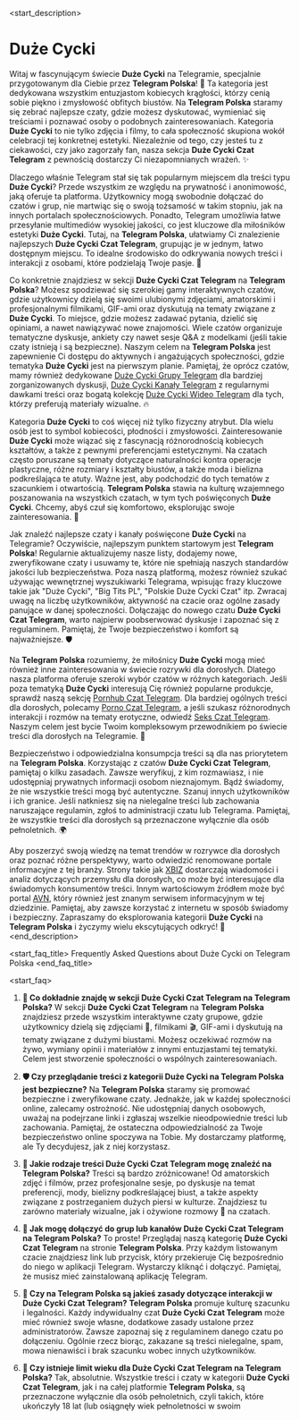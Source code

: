 <start_description>
# Duże Cycki

Witaj w fascynującym świecie **Duże Cycki** na Telegramie, specjalnie przygotowanym dla Ciebie przez **Telegram Polska**! 🍒 Ta kategoria jest dedykowana wszystkim entuzjastom kobiecych krągłości, którzy cenią sobie piękno i zmysłowość obfitych biustów. Na **Telegram Polska** staramy się zebrać najlepsze czaty, gdzie możesz dyskutować, wymieniać się treściami i poznawać osoby o podobnych zainteresowaniach. Kategoria **Duże Cycki** to nie tylko zdjęcia i filmy, to cała społeczność skupiona wokół celebracji tej konkretnej estetyki. Niezależnie od tego, czy jesteś tu z ciekawości, czy jako zagorzały fan, nasza sekcja **Duże Cycki Czat Telegram** z pewnością dostarczy Ci niezapomnianych wrażeń. ✨

Dlaczego właśnie Telegram stał się tak popularnym miejscem dla treści typu **Duże Cycki**? Przede wszystkim ze względu na prywatność i anonimowość, jaką oferuje ta platforma. Użytkownicy mogą swobodnie dołączać do czatów i grup, nie martwiąc się o swoją tożsamość w takim stopniu, jak na innych portalach społecznościowych. Ponadto, Telegram umożliwia łatwe przesyłanie multimediów wysokiej jakości, co jest kluczowe dla miłośników estetyki **Duże Cycki**. Tutaj, na **Telegram Polska**, ułatwiamy Ci znalezienie najlepszych **Duże Cycki Czat Telegram**, grupując je w jednym, łatwo dostępnym miejscu. To idealne środowisko do odkrywania nowych treści i interakcji z osobami, które podzielają Twoje pasje. 🚀

Co konkretnie znajdziesz w sekcji **Duże Cycki Czat Telegram** na **Telegram Polska**? Możesz spodziewać się szerokiej gamy interaktywnych czatów, gdzie użytkownicy dzielą się swoimi ulubionymi zdjęciami, amatorskimi i profesjonalnymi filmikami, GIF-ami oraz dyskutują na tematy związane z **Duże Cycki**. To miejsce, gdzie możesz zadawać pytania, dzielić się opiniami, a nawet nawiązywać nowe znajomości. Wiele czatów organizuje tematyczne dyskusje, ankiety czy nawet sesje Q&A z modelkami (jeśli takie czaty istnieją i są bezpieczne). Naszym celem na **Telegram Polska** jest zapewnienie Ci dostępu do aktywnych i angażujących społeczności, gdzie tematyka **Duże Cycki** jest na pierwszym planie. Pamiętaj, że oprócz czatów, mamy również dedykowane [Duże Cycki Grupy Telegram](../grupy/duze-cycki) dla bardziej zorganizowanych dyskusji, [Duże Cycki Kanały Telegram](../kanaly/duze-cycki) z regularnymi dawkami treści oraz bogatą kolekcję [Duże Cycki Wideo Telegram](../wideo/duze-cycki) dla tych, którzy preferują materiały wizualne. 🔥

Kategoria **Duże Cycki** to coś więcej niż tylko fizyczny atrybut. Dla wielu osób jest to symbol kobiecości, płodności i zmysłowości. Zainteresowanie **Duże Cycki** może wiązać się z fascynacją różnorodnością kobiecych kształtów, a także z pewnymi preferencjami estetycznymi. Na czatach często poruszane są tematy dotyczące naturalności kontra operacje plastyczne, różne rozmiary i kształty biustów, a także moda i bielizna podkreślająca te atuty. Ważne jest, aby podchodzić do tych tematów z szacunkiem i otwartością. **Telegram Polska** stawia na kulturę wzajemnego poszanowania na wszystkich czatach, w tym tych poświęconych **Duże Cycki**. Chcemy, abyś czuł się komfortowo, eksplorując swoje zainteresowania. 👀

Jak znaleźć najlepsze czaty i kanały poświęcone **Duże Cycki** na Telegramie? Oczywiście, najlepszym punktem startowym jest **Telegram Polska**! Regularnie aktualizujemy nasze listy, dodajemy nowe, zweryfikowane czaty i usuwamy te, które nie spełniają naszych standardów jakości lub bezpieczeństwa. Poza naszą platformą, możesz również szukać używając wewnętrznej wyszukiwarki Telegrama, wpisując frazy kluczowe takie jak "Duże Cycki", "Big Tits PL", "Polskie Duże Cycki Czat" itp. Zwracaj uwagę na liczbę użytkowników, aktywność na czacie oraz ogólne zasady panujące w danej społeczności. Dołączając do nowego czatu **Duże Cycki Czat Telegram**, warto najpierw poobserwować dyskusje i zapoznać się z regulaminem. Pamiętaj, że Twoje bezpieczeństwo i komfort są najważniejsze. 🛡️

Na **Telegram Polska** rozumiemy, że miłośnicy **Duże Cycki** mogą mieć również inne zainteresowania w świecie rozrywki dla dorosłych. Dlatego nasza platforma oferuje szeroki wybór czatów w różnych kategoriach. Jeśli poza tematyką **Duże Cycki** interesują Cię również popularne produkcje, sprawdź naszą sekcję [Pornhub Czat Telegram](../czat/pornhub). Dla bardziej ogólnych treści dla dorosłych, polecamy [Porno Czat Telegram](../czat/porno), a jeśli szukasz różnorodnych interakcji i rozmów na tematy erotyczne, odwiedź [Seks Czat Telegram](../czat/seks). Naszym celem jest bycie Twoim kompleksowym przewodnikiem po świecie treści dla dorosłych na Telegramie. 🔞

Bezpieczeństwo i odpowiedzialna konsumpcja treści są dla nas priorytetem na **Telegram Polska**. Korzystając z czatów **Duże Cycki Czat Telegram**, pamiętaj o kilku zasadach. Zawsze weryfikuj, z kim rozmawiasz, i nie udostępniaj prywatnych informacji osobom nieznajomym. Bądź świadomy, że nie wszystkie treści mogą być autentyczne. Szanuj innych użytkowników i ich granice. Jeśli natkniesz się na nielegalne treści lub zachowania naruszające regulamin, zgłoś to administracji czatu lub Telegrama. Pamiętaj, że wszystkie treści dla dorosłych są przeznaczone wyłącznie dla osób pełnoletnich. 🌍

Aby poszerzyć swoją wiedzę na temat trendów w rozrywce dla dorosłych oraz poznać różne perspektywy, warto odwiedzić renomowane portale informacyjne z tej branży. Strony takie jak [XBIZ](https://xbiz.com) dostarczają wiadomości i analiz dotyczących przemysłu dla dorosłych, co może być interesujące dla świadomych konsumentów treści. Innym wartościowym źródłem może być portal [AVN](https://avn.com), który również jest znanym serwisem informacyjnym w tej dziedzinie. Pamiętaj, aby zawsze korzystać z internetu w sposób świadomy i bezpieczny. Zapraszamy do eksplorowania kategorii **Duże Cycki** na **Telegram Polska** i życzymy wielu ekscytujących odkryć! 🍑
<end_description>

<start_faq_title>
Frequently Asked Questions about Duże Cycki on Telegram Polska
<end_faq_title>

<start_faq>
1.  **🤔 Co dokładnie znajdę w sekcji Duże Cycki Czat Telegram na Telegram Polska?**
    W sekcji **Duże Cycki Czat Telegram** na **Telegram Polska** znajdziesz przede wszystkim interaktywne czaty grupowe, gdzie użytkownicy dzielą się zdjęciami 📸, filmikami 🎬, GIF-ami i dyskutują na tematy związane z dużymi biustami. Możesz oczekiwać rozmów na żywo, wymiany opinii i materiałów z innymi entuzjastami tej tematyki. Celem jest stworzenie społeczności o wspólnych zainteresowaniach.

2.  **🛡️ Czy przeglądanie treści z kategorii Duże Cycki na Telegram Polska jest bezpieczne?**
    Na **Telegram Polska** staramy się promować bezpieczne i zweryfikowane czaty. Jednakże, jak w każdej społeczności online, zalecamy ostrożność. Nie udostępniaj danych osobowych, uważaj na podejrzane linki i zgłaszaj wszelkie nieodpowiednie treści lub zachowania. Pamiętaj, że ostateczna odpowiedzialność za Twoje bezpieczeństwo online spoczywa na Tobie. My dostarczamy platformę, ale Ty decydujesz, jak z niej korzystasz.

3.  **🔞 Jakie rodzaje treści Duże Cycki Czat Telegram mogę znaleźć na Telegram Polska?**
    Treści są bardzo zróżnicowane! Od amatorskich zdjęć i filmów, przez profesjonalne sesje, po dyskusje na temat preferencji, mody, bielizny podkreślającej biust, a także aspekty związane z postrzeganiem dużych piersi w kulturze. Znajdziesz tu zarówno materiały wizualne, jak i ożywione rozmowy 💬 na czatach.

4.  **🔗 Jak mogę dołączyć do grup lub kanałów Duże Cycki Czat Telegram na Telegram Polska?**
    To proste! Przeglądaj naszą kategorię **Duże Cycki Czat Telegram** na stronie **Telegram Polska**. Przy każdym listowanym czacie znajdziesz link lub przycisk, który przekieruje Cię bezpośrednio do niego w aplikacji Telegram. Wystarczy kliknąć i dołączyć. Pamiętaj, że musisz mieć zainstalowaną aplikację Telegram.

5.  **📜 Czy na Telegram Polska są jakieś zasady dotyczące interakcji w Duże Cycki Czat Telegram?**
    **Telegram Polska** promuje kulturę szacunku i legalności. Każdy indywidualny czat **Duże Cycki Czat Telegram** może mieć również swoje własne, dodatkowe zasady ustalone przez administratorów. Zawsze zapoznaj się z regulaminem danego czatu po dołączeniu. Ogólnie rzecz biorąc, zakazane są treści nielegalne, spam, mowa nienawiści i brak szacunku wobec innych użytkowników.

6.  **🔞 Czy istnieje limit wieku dla Duże Cycki Czat Telegram na Telegram Polska?**
    Tak, absolutnie. Wszystkie treści i czaty w kategorii **Duże Cycki Czat Telegram**, jak i na całej platformie **Telegram Polska**, są przeznaczone wyłącznie dla osób pełnoletnich, czyli takich, które ukończyły 18 lat (lub osiągnęły wiek pełnoletności w swoim